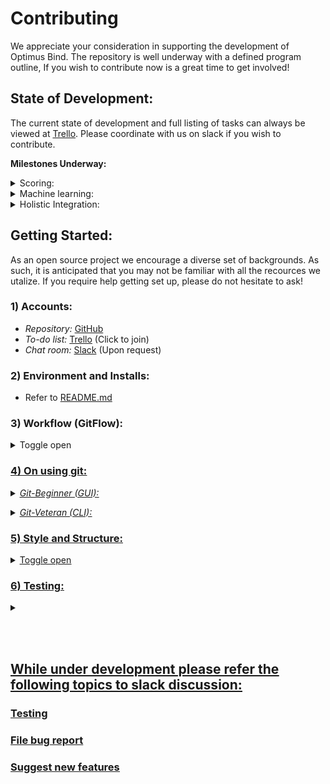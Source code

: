 # Contributing
We appreciate your consideration in supporting the development of Optimus Bind. The repository is well underway with a defined program outline, If you wish to contribute now is a great time to get involved!

## State of Development:
The current state of development and full listing of tasks can always be viewed at [Trello](https://trello.com/invite/b/V94BBx1d/4550ff50fe61eb27b8d304da57b00fe8/optimus-bind). Please coordinate with us on slack if you wish to contribute.

<strong>Milestones Underway:</strong>
<details>
<summary>Scoring:</summary>

-  IAlign.pl and ISAlign.pl first drafts are being finished up.
-  work on PSI-Blast and MSA is in progress!
    <img src="https://lh3.googleusercontent.com/Yl9t4Qm6OU5cUxEEDBkifFS3pSrJe73Kk_oLAfhPB99GxBd1KaSOSjo9c-bv-O-8kmi5DYyCCNoKGXh5NGaRfCzq6JrSK3YhfMHpI3KLYO-Lcd-AvNlTN1H-o7lxBqGa5wQ_BimykjymOLeUygJWYmew1OJ0AuprrLyfdazKZuhmYwKn2Z9JC-7f26N-LNYgaS-5Oa54J9C8N25dQWj7-kXjF5Cb0XwmgWJr4ceMlv8K2RH_3IIfaIiQSG2aj4ViigcHLrN7hd9BT4ZtMW5fWKHqTK1kinWa2YuSnJcmys6urgWEmjxb1XMo5YkBdquvKkYyUjTE-ckgHNh4uGhk4gjXWAHxWgo9Lir0KzRMRuzQw5Cy6DcfDf8aIosOebm0bFdFrK-3M4bETHZ1EPKKEh1fEPPpEVSpa2znHf9cpY0zEm7XjG7o-tVXw1GREqYg8HUBjNG3PY2fZaIP2QCuRb1e--UC9KVK13CosHqH4B5yi1uaiPyIbRDHjBO3XoCrEB7brNvNJTGvZpgiSgZ3Gy3_h2N8Xojk4tTwYmsHW4YydfDt6jNLhgBzWmmSJuCWyfYU_xi-J_78xG2LZpijTPlsPKGcG47bGnNant9ArlUJiA008DT9OH1pknzrGzxQYCp2QBJVa-IkeBH-fL2b9cnWudDaBbsFqQQ0T2I0-myFcwx1DR2S5HAMDDJ0GKhmqk1_5nBbop6xjyYj5uRIxNF0=w1420-h966-no"> 
</details>

<details>
<summary> Machine learning:</summary>

- Scoring required first…
</details>

<details>
<summary> Holistic Integration:</summary>

-   Testing is in its infancy
-   Check 3rd party requirements
-   Code cleanup (just revising and reviewing)
</details>

## Getting Started:
As an open source project we encourage a diverse set of backgrounds. As such, it is anticipated that you may not be familiar with all the recources we utalize. If you require help getting set up, please do not hesitate to ask!

###  1) Accounts:
- *Repository:*  [GitHub](https://github.com/tcardlab/optimus_bind_sample)
- *To-do list:*  [Trello](https://trello.com/invite/b/V94BBx1d/4550ff50fe61eb27b8d304da57b00fe8/optimus-bind) (Click to join)
- *Chat room:*  [Slack](https://bioscienceclub.slack.com/messages/CHK7D10MN/details/) (Upon request)

### 2) Environment and Installs:
- Refer to [README.md](https://github.com/tcardlab/optimus_bind_sample#installing)

### 3) Workflow (GitFlow): 
<details><summary>Toggle open</summary>

If you are new to [GitFlow](https://www.youtube.com/watch?v=aJnFGMclhU8&t=194), just think of it as a naming convention for branches. Doing so helps to simultaneously manage the development, release, and maintenance of the repo. 

Video explaining this [Workflow in practice](https://www.youtube.com/watch?v=Lj_jAFwofLs) (~5min on 1.5 speed).

<details>
<summary><strong>Branching Conventions:</strong></summary>

*Core branches:* `master & develop` (do not commit to or duplicate these)

*Work branches:* `branchType/your-branch-title` (branchtypes blow)

<u>Master branches<u>
- `develop`
- `hotfix/... `

<u>Develop branches:<u>
 - `feature/... `
 - `bugfix/... `
-  `release/...`
<br></details>

<details>
<summary><strong>Reasoning:</strong></summary>

- Explicit/extensive workflow yields consistent practice & organized contributions  
- Highly segmented developement lends itself to well organized feature branches
- Not dependant upon the rapid development of continuous integration
</details>
</details>

### 4) On using git:
<details>
<summary><i>Git-Beginner (GUI):</i></summary>

If you have no git/gitflow experience and just want to get to work:
- [Github Desktop](https://desktop.github.com/)
	- [Setup](https://help.github.com/en/desktop/getting-started-with-github-desktop/setting-up-github-desktop)
	- The program itself is inherently directive, very easy to pick up.
- [Sourcetree](https://www.sourcetreeapp.com/)
	- [gitflow-intro](https://medium.com/@budioktaviyans/how-to-make-a-git-flow-using-sourcetree-20ab77fe6813)

As a beginner, there is no need to concern yourself with the specifics of GitFlow, just the proper nameing conventions.

Fork 
https://github.com/tcardlab/optimus_bind_sample/fork

<br></details>

<details>  
<summary><i>Git-Veteran (CLI):</i></summary>

If you are new to command line git, review [here](https://dont-be-afraid-to-commit.readthedocs.io/en/latest/git/commandlinegit.html).
<h4>Feature Contribution:</h4>

Join as a contributor or [fork](https://github.com/tcardlab/optimus_bind_sample/fork).
```
0) Clone approriate repo and enter directory

1) Open [develop] branch
    $ git checkout develop  
    
2) Create new branch off [develop] (-b)
   Use one branch per feature / fix
    $ git checkout -b feature/your-branch-name

3) Commit changes in relavent chunks as work proceeds 
    $ git commit -am 'short commit description'

4) Share code online
    $ git push origin your-branch-name

5) Submit changes (Performed on GitHub)
  # If Contributor:
    Submit pull request to [develop] branch
	
  # If Forked:
    Submit pull request of [your-branch-name] 
    to original repo at [develop]
```
[NOTE: Commits may occur after pull request](https://help.github.com/en/articles/committing-changes-to-a-pull-request-branch-created-from-a-fork). After code review, if changes need to be made, the pull request will automatically update with new commits. If you are to clone a forked directory, make sure you clone to a different directory than where you keep the origional clone.

[GitFlow extensions](https://danielkummer.github.io/git-flow-cheatsheet/) may provide useful for anything more complex. Primarily in regaurd to more complex branch managment and releases. 
(Extensions currently maintained at: [gitflow-avh](https://github.com/petervanderdoes/gitflow-avh))
<br></details>

### 5) Style and Structure:
<details><summary>Toggle open</summary>

to Add:
- PEP8
- codebase structure...
- commit messages
	- [https://gist.github.com/robertpainsi/b632364184e70900af4ab688decf6f53#file-commit-message-guidelines-md](https://gist.github.com/robertpainsi/b632364184e70900af4ab688decf6f53#file-commit-message-guidelines-md)
- https://github.com/kylelobo/The-Documentation-Compendium/blob/master/en/PULL_REQUEST_TEMPLATE.md
- [https://github.com/agis/git-style-guide](https://github.com/agis/git-style-guide)
<br></details>

### 6) Testing:
<details>
<summary></summary>
IDK... reffer to read me.~
lol
<br></details>


<br><br>
## While under development please refer the following topics to slack discussion:
### Testing
### File bug report
### Suggest new features
